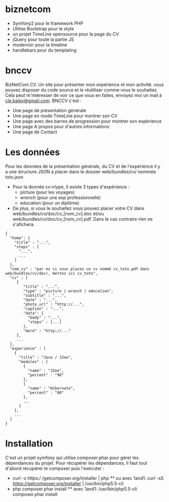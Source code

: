 biznetcom
=========

* Symfony2 pour le framework PHP
* Utilise Bootstrap pour le style
* un projet TimeLine opensource pour la page du CV
* jQuery pour toute la partie JS
* modernizr pour la timeline
* handlebars pour du templating

# bnccv
BizNetCom CV. Un site pour présenter mon expérience et mon activité. vous pouvez disposer du code source et le réutiliser comme vous le souhaitez. Cela peut m'intéresser de voir ce que vous en faites, envoyez moi un mail à cle.balay@gmail.com.
BNCCV c'est :
* Une page de présentation générale
* Une page en mode TimeLine pour montrer son CV
* Une page avec des barres de progression pour montrer son expérience
* Une page A propos pour d'autres informations
* Une page de Contact

# Les données
Pour les données de la présentation générale, du CV et de l'expérience il y a une structure JSON à placer dans le dossier web/bundles/cv/ nommée toto.json
* Pour la donnée cv->type, Il existe 3 types d'expérience : 
  * picture (pour les voyages)
  * wrench (pour une exp professionnelle)
  * education (pour un diplôme)
* De plus, si vous le souhaitez vous pouvez placer votre CV dans web/bundles/cv/doc/cv_[nom_cv].doc et/ou web/bundles/cv/doc/cv_[nom_cv].pdf. Dans le cas contraire rien ne s'afichera.

```
{
  "home": {
    "title" : "...",
    "steps" : [
      "...",
      ...
    ]
  },
  "nom_cv" : "par ex si vous placez un cv nommé cv_toto.pdf dans web/bundles/cv/doc/, mettez ici cv_toto",
  "cv" : [
     {
        "title" : "...",
        "type" : "picture | wrench | education",
        "subtitle" : "...",
        "date" : "...",
        "photo_url" : "http://...",
        "caption" : "...",
        "data": {
          "body" : "...",
          "steps" : [...]
        },
        "more" : "http://..."
     },
     ...
  ],
  "experience" : [
    {
      "title" : "Java / J2ee",
      "modules" : [
        {
          "name" : "J2ee",
          "percent" : "90"
        },
        {
          "name" : "Hibernate",
          "percent" : "80"
        },
        ...
      ]
    },
    ...
  ]
}
```

# Installation
C'est un projet symfony qui utilise composer.phar pour gérer les dépendances du projet. Pour récupérer les dépendances, il faut tout d'abord récupérer le composer puis l'exécuter :
* curl -s https:/ /getcomposer.org/installer | php
** ou avec 1and1: curl -sS https://getcomposer.org/installer | /usr/bin/php5.5-cli
* php composer.phar install
** avec 1and1: /usr/bin/php5.5-cli composer.phar install


